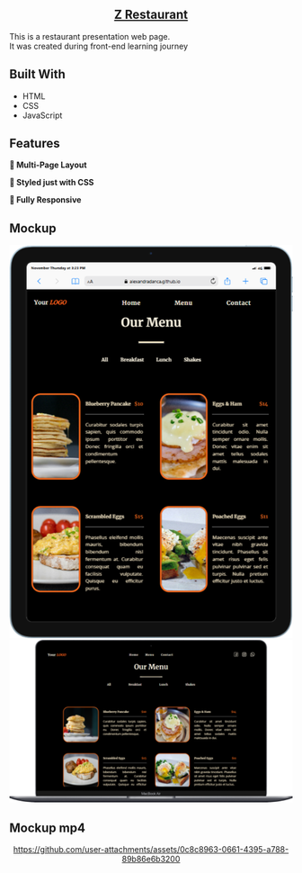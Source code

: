 <h2 align="center">
  <a href="https://alexandradanca.github.io/ZRestaurant/index.html#navbar-placeholder" target="_blank">Z Restaurant</a>
</h2>

<p>This is a restaurant presentation web page. </br>It was created during front-end learning journey</p>

## Built With
- HTML
- CSS
- JavaScript

## Features
**📖 Multi-Page Layout**

**🎨 Styled just with CSS**

**📱 Fully Responsive**

<h2>Mockup</h2>
<div align="center"> 
  <img alt="Demo" src="./images/readme-1.png" />
  <img alt="Demo" src="./images/readme-2.png" />
</div>

<h2>Mockup mp4</h2>
<div align="center">
  

https://github.com/user-attachments/assets/0c8c8963-0661-4395-a788-89b86e6b3200


</div>
